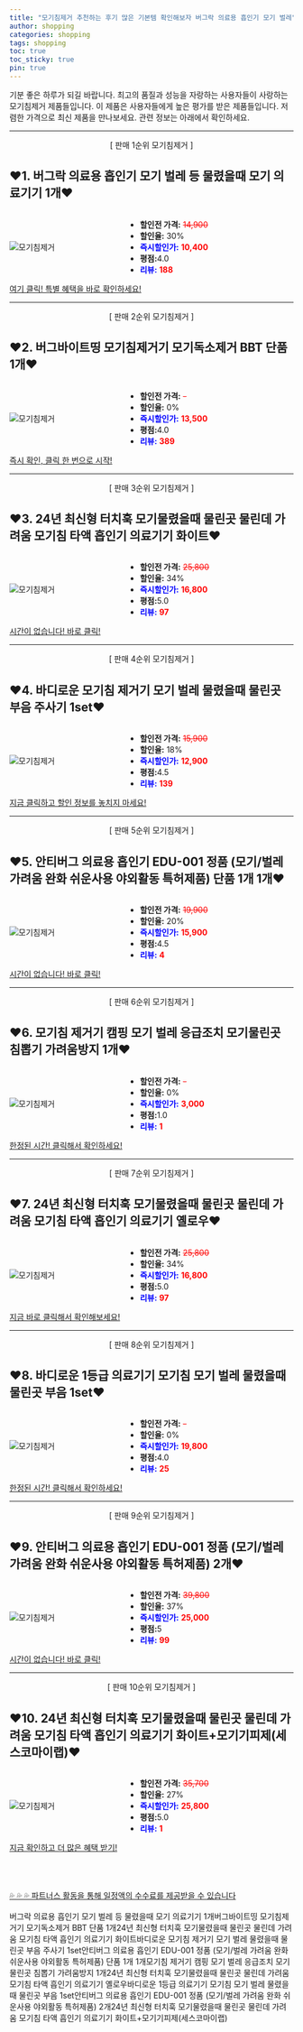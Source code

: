 ```yaml
---
title: "모기침제거 추천하는 후기 많은 기본템 확인해보자 버그락 의료용 흡인기 모기 벌레"
author: shopping
categories: shopping
tags: shopping
toc: true
toc_sticky: true
pin: true
---
```

기분 좋은 하루가 되길 바랍니다. 최고의 품질과 성능을 자랑하는 사용자들이 사랑하는 모기침제거 제품들입니다. 이 제품은 사용자들에게 높은 평가를 받은 제품들입니다. 저렴한 가격으로 최신 제품을 만나보세요. 관련 정보는 아래에서 확인하세요.

---
<p class="toplist" style="margin: 0 auto; display: block; width: fit-content;">[ 판매 1순위 모기침제거 ]</p>

<h2><strong>❤️1. 버그락 의료용 흡인기 모기 벌레 등 물렸을때 모기 의료기기 1개❤️</strong></h2>

<div style="display: flex; align-items: center;">
    <div style="flex: 0.4;">
        <img src="https://thumbnail7.coupangcdn.com/thumbnails/remote/230x230ex/image/vendor_inventory/2ebe/894346e5e6380917ef0d2d51065dbd50459fdfebe763615ddb14ba8ece21.jpg" alt="모기침제거" style="max-width: 100%;">
    </div>
    <div style="flex: 0.6; margin-left: 10px;">
        <ul>
            <li><strong>할인전 가격:</strong> <del style="color: red;">14,900</del></li>
            <li><strong>할인율:</strong> 30%</li>
            <li><span style='color:blue'><strong>즉시할인가:</strong></span> <span style='color:red'><strong>10,400</strong></span></li>
            <li><strong>평점:</strong>4.0</li>
            <li><span style='color:blue'><strong>리뷰:</strong></span> <span style='color:red'><strong>188</strong></span></li>
        </ul>
    </div>
</div>
<div class="center">
    <a href="https://selin100587001.github.io?lptag=AF9450613&subid=githubio&pageKey=7418234664&traceid=V0-153&itemId=19236911013&vendorItemId=86052013870" class="myButton">
        여기 클릭! 특별 혜택을 바로 확인하세요!
    </a>
</div>


---
<p class="toplist" style="margin: 0 auto; display: block; width: fit-content;">[ 판매 2순위 모기침제거 ]</p>

<h2><strong>❤️2. 버그바이트띵 모기침제거기 모기독소제거 BBT 단품 1개❤️</strong></h2>

<div style="display: flex; align-items: center;">
    <div style="flex: 0.4;">
        <img src="https://thumbnail7.coupangcdn.com/thumbnails/remote/230x230ex/image/vendor_inventory/e495/49a40b09ceb0024b82610eac848a4a5af36d756c7dcbce67cb4fb240e713.jpg" alt="모기침제거" style="max-width: 100%;">
    </div>
    <div style="flex: 0.6; margin-left: 10px;">
        <ul>
            <li><strong>할인전 가격:</strong> <del style="color: red;">-</del></li>
            <li><strong>할인율:</strong> 0%</li>
            <li><span style='color:blue'><strong>즉시할인가:</strong></span> <span style='color:red'><strong>13,500</strong></span></li>
            <li><strong>평점:</strong>4.0</li>
            <li><span style='color:blue'><strong>리뷰:</strong></span> <span style='color:red'><strong>389</strong></span></li>
        </ul>
    </div>
</div>
<div class="center">
    <a href="https://selin100587001.github.io?lptag=AF9450613&subid=githubio&pageKey=7329667795&traceid=V0-153&itemId=18815211010&vendorItemId=89359873800" class="myButton">
        즉시 확인, 클릭 한 번으로 시작!
    </a>
</div>


---
<p class="toplist" style="margin: 0 auto; display: block; width: fit-content;">[ 판매 3순위 모기침제거 ]</p>

<h2><strong>❤️3. 24년 최신형 터치훅 모기물렸을때 물린곳 물린데 가려움 모기침 타액 흡인기 의료기기 화이트❤️</strong></h2>

<div style="display: flex; align-items: center;">
    <div style="flex: 0.4;">
        <img src="https://thumbnail6.coupangcdn.com/thumbnails/remote/230x230ex/image/vendor_inventory/c6ad/a069fe90167ad740a2641e80278c8219c3e858c4ce39ba5468a69e13eeaf.jpg" alt="모기침제거" style="max-width: 100%;">
    </div>
    <div style="flex: 0.6; margin-left: 10px;">
        <ul>
            <li><strong>할인전 가격:</strong> <del style="color: red;">25,800</del></li>
            <li><strong>할인율:</strong> 34%</li>
            <li><span style='color:blue'><strong>즉시할인가:</strong></span> <span style='color:red'><strong>16,800</strong></span></li>
            <li><strong>평점:</strong>5.0</li>
            <li><span style='color:blue'><strong>리뷰:</strong></span> <span style='color:red'><strong>97</strong></span></li>
        </ul>
    </div>
</div>
<div class="center">
    <a href="https://selin100587001.github.io?lptag=AF9450613&subid=githubio&pageKey=8008429791&traceid=V0-153&itemId=22333205124&vendorItemId=89531803231" class="myButton">
        시간이 없습니다! 바로 클릭!
    </a>
</div>


---
<p class="toplist" style="margin: 0 auto; display: block; width: fit-content;">[ 판매 4순위 모기침제거 ]</p>

<h2><strong>❤️4. 바디로운 모기침 제거기 모기 벌레 물렸을때 물린곳 부음 주사기 1set❤️</strong></h2>

<div style="display: flex; align-items: center;">
    <div style="flex: 0.4;">
        <img src="https://thumbnail9.coupangcdn.com/thumbnails/remote/230x230ex/image/vendor_inventory/cc45/b6f7de8fb5b0237c234d8f5bb86bf248c97d6e54e3a249b24f79dc1d9c40.jpg" alt="모기침제거" style="max-width: 100%;">
    </div>
    <div style="flex: 0.6; margin-left: 10px;">
        <ul>
            <li><strong>할인전 가격:</strong> <del style="color: red;">15,900</del></li>
            <li><strong>할인율:</strong> 18%</li>
            <li><span style='color:blue'><strong>즉시할인가:</strong></span> <span style='color:red'><strong>12,900</strong></span></li>
            <li><strong>평점:</strong>4.5</li>
            <li><span style='color:blue'><strong>리뷰:</strong></span> <span style='color:red'><strong>139</strong></span></li>
        </ul>
    </div>
</div>
<div class="center">
    <a href="https://selin100587001.github.io?lptag=AF9450613&subid=githubio&pageKey=7471169842&traceid=V0-153&itemId=19495269730&vendorItemId=86622861255" class="myButton">
        지금 클릭하고 할인 정보를 놓치지 마세요!
    </a>
</div>


---
<p class="toplist" style="margin: 0 auto; display: block; width: fit-content;">[ 판매 5순위 모기침제거 ]</p>

<h2><strong>❤️5. 안티버그 의료용 흡인기 EDU-001 정품 (모기/벌레 가려움 완화 쉬운사용 야외활동 특허제품) 단품 1개 1개❤️</strong></h2>

<div style="display: flex; align-items: center;">
    <div style="flex: 0.4;">
        <img src="https://thumbnail6.coupangcdn.com/thumbnails/remote/230x230ex/image/vendor_inventory/5cb2/eaed280ecb7b3d94cb79668d03c1eb8428b24c308edcb7f3f5de572c1f4e.jpg" alt="모기침제거" style="max-width: 100%;">
    </div>
    <div style="flex: 0.6; margin-left: 10px;">
        <ul>
            <li><strong>할인전 가격:</strong> <del style="color: red;">19,900</del></li>
            <li><strong>할인율:</strong> 20%</li>
            <li><span style='color:blue'><strong>즉시할인가:</strong></span> <span style='color:red'><strong>15,900</strong></span></li>
            <li><strong>평점:</strong>4.5</li>
            <li><span style='color:blue'><strong>리뷰:</strong></span> <span style='color:red'><strong>4</strong></span></li>
        </ul>
    </div>
</div>
<div class="center">
    <a href="https://selin100587001.github.io?lptag=AF9450613&subid=githubio&pageKey=6890659348&traceid=V0-153&itemId=16541509019&vendorItemId=90679370626" class="myButton">
        시간이 없습니다! 바로 클릭!
    </a>
</div>


---
<p class="toplist" style="margin: 0 auto; display: block; width: fit-content;">[ 판매 6순위 모기침제거 ]</p>

<h2><strong>❤️6. 모기침 제거기 캠핑 모기 벌레 응급조치 모기물린곳 침뽑기 가려움방지 1개❤️</strong></h2>

<div style="display: flex; align-items: center;">
    <div style="flex: 0.4;">
        <img src="https://thumbnail10.coupangcdn.com/thumbnails/remote/230x230ex/image/vendor_inventory/3e1f/35c77a147ae7471dc7351b90cea0124fdd9d7f27a10febae14df75cb80ba.jpg" alt="모기침제거" style="max-width: 100%;">
    </div>
    <div style="flex: 0.6; margin-left: 10px;">
        <ul>
            <li><strong>할인전 가격:</strong> <del style="color: red;">-</del></li>
            <li><strong>할인율:</strong> 0%</li>
            <li><span style='color:blue'><strong>즉시할인가:</strong></span> <span style='color:red'><strong>3,000</strong></span></li>
            <li><strong>평점:</strong>1.0</li>
            <li><span style='color:blue'><strong>리뷰:</strong></span> <span style='color:red'><strong>1</strong></span></li>
        </ul>
    </div>
</div>
<div class="center">
    <a href="https://selin100587001.github.io?lptag=AF9450613&subid=githubio&pageKey=8177706893&traceid=V0-153&itemId=23374481249&vendorItemId=90702926306" class="myButton">
        한정된 시간! 클릭해서 확인하세요!
    </a>
</div>


---
<p class="toplist" style="margin: 0 auto; display: block; width: fit-content;">[ 판매 7순위 모기침제거 ]</p>

<h2><strong>❤️7. 24년 최신형 터치훅 모기물렸을때 물린곳 물린데 가려움 모기침 타액 흡인기 의료기기 옐로우❤️</strong></h2>

<div style="display: flex; align-items: center;">
    <div style="flex: 0.4;">
        <img src="https://thumbnail9.coupangcdn.com/thumbnails/remote/230x230ex/image/vendor_inventory/53f2/3189471afd18d182e508370a1cbde0df93dcd0ef671ab5b8ec27e03401be.jpg" alt="모기침제거" style="max-width: 100%;">
    </div>
    <div style="flex: 0.6; margin-left: 10px;">
        <ul>
            <li><strong>할인전 가격:</strong> <del style="color: red;">25,800</del></li>
            <li><strong>할인율:</strong> 34%</li>
            <li><span style='color:blue'><strong>즉시할인가:</strong></span> <span style='color:red'><strong>16,800</strong></span></li>
            <li><strong>평점:</strong>5.0</li>
            <li><span style='color:blue'><strong>리뷰:</strong></span> <span style='color:red'><strong>97</strong></span></li>
        </ul>
    </div>
</div>
<div class="center">
    <a href="https://selin100587001.github.io?lptag=AF9450613&subid=githubio&pageKey=8008429791&traceid=V0-153&itemId=22333205126&vendorItemId=89531803204" class="myButton">
        지금 바로 클릭해서 확인해보세요!
    </a>
</div>


---
<p class="toplist" style="margin: 0 auto; display: block; width: fit-content;">[ 판매 8순위 모기침제거 ]</p>

<h2><strong>❤️8. 바디로운 1등급 의료기기 모기침 모기 벌레 물렸을때 물린곳 부음 1set❤️</strong></h2>

<div style="display: flex; align-items: center;">
    <div style="flex: 0.4;">
        <img src="https://thumbnail9.coupangcdn.com/thumbnails/remote/230x230ex/image/vendor_inventory/2c17/6607d0f6863845a6b57dd69421475f8ba9867f9479bb410d53d84958c73c.jpg" alt="모기침제거" style="max-width: 100%;">
    </div>
    <div style="flex: 0.6; margin-left: 10px;">
        <ul>
            <li><strong>할인전 가격:</strong> <del style="color: red;">-</del></li>
            <li><strong>할인율:</strong> 0%</li>
            <li><span style='color:blue'><strong>즉시할인가:</strong></span> <span style='color:red'><strong>19,800</strong></span></li>
            <li><strong>평점:</strong>4.0</li>
            <li><span style='color:blue'><strong>리뷰:</strong></span> <span style='color:red'><strong>25</strong></span></li>
        </ul>
    </div>
</div>
<div class="center">
    <a href="https://selin100587001.github.io?lptag=AF9450613&subid=githubio&pageKey=7471176761&traceid=V0-153&itemId=19495299651&vendorItemId=86772908368" class="myButton">
        한정된 시간! 클릭해서 확인하세요!
    </a>
</div>


---
<p class="toplist" style="margin: 0 auto; display: block; width: fit-content;">[ 판매 9순위 모기침제거 ]</p>

<h2><strong>❤️9. 안티버그 의료용 흡인기 EDU-001 정품 (모기/벌레 가려움 완화 쉬운사용 야외활동 특허제품) 2개❤️</strong></h2>

<div style="display: flex; align-items: center;">
    <div style="flex: 0.4;">
        <img src="https://thumbnail8.coupangcdn.com/thumbnails/remote/230x230ex/image/vendor_inventory/dd7a/4d0bbc3481e4434dc204d119aac647c0c5cd52248937ab8f942b73618bda.jpg" alt="모기침제거" style="max-width: 100%;">
    </div>
    <div style="flex: 0.6; margin-left: 10px;">
        <ul>
            <li><strong>할인전 가격:</strong> <del style="color: red;">39,800</del></li>
            <li><strong>할인율:</strong> 37%</li>
            <li><span style='color:blue'><strong>즉시할인가:</strong></span> <span style='color:red'><strong>25,000</strong></span></li>
            <li><strong>평점:</strong>5</li>
            <li><span style='color:blue'><strong>리뷰:</strong></span> <span style='color:red'><strong>99</strong></span></li>
        </ul>
    </div>
</div>
<div class="center">
    <a href="https://selin100587001.github.io?lptag=AF9450613&subid=githubio&pageKey=7675683690&traceid=V0-153&itemId=20488269227&vendorItemId=90679370613" class="myButton">
        시간이 없습니다! 바로 클릭!
    </a>
</div>


---
<p class="toplist" style="margin: 0 auto; display: block; width: fit-content;">[ 판매 10순위 모기침제거 ]</p>

<h2><strong>❤️10. 24년 최신형 터치훅 모기물렸을때 물린곳 물린데 가려움 모기침 타액 흡인기 의료기기 화이트+모기기피제(세스코마이랩)❤️</strong></h2>

<div style="display: flex; align-items: center;">
    <div style="flex: 0.4;">
        <img src="https://thumbnail7.coupangcdn.com/thumbnails/remote/230x230ex/image/vendor_inventory/0599/39963203127c4060666dee756abcb81f21b6886665bf3887f74d402e4b7c.jpg" alt="모기침제거" style="max-width: 100%;">
    </div>
    <div style="flex: 0.6; margin-left: 10px;">
        <ul>
            <li><strong>할인전 가격:</strong> <del style="color: red;">35,700</del></li>
            <li><strong>할인율:</strong> 27%</li>
            <li><span style='color:blue'><strong>즉시할인가:</strong></span> <span style='color:red'><strong>25,800</strong></span></li>
            <li><strong>평점:</strong>5.0</li>
            <li><span style='color:blue'><strong>리뷰:</strong></span> <span style='color:red'><strong>1</strong></span></li>
        </ul>
    </div>
</div>
<div class="center">
    <a href="https://selin100587001.github.io?lptag=AF9450613&subid=githubio&pageKey=8248267258&traceid=V0-153&itemId=22333205131&vendorItemId=89531803237" class="myButton">
        지금 확인하고 더 많은 혜택 받기!
    </a>
</div>

<br><br><br>[💦 💦 💦 파트너스 활동을 통해 일정액의 수수료를 제공받을 수 있습니다](https://link.coupang.com/a/bcpT2c)<br><br>버그락 의료용 흡인기 모기 벌레 등 물렸을때 모기 의료기기 1개버그바이트띵 모기침제거기 모기독소제거 BBT 단품 1개24년 최신형 터치훅 모기물렸을때 물린곳 물린데 가려움 모기침 타액 흡인기 의료기기 화이트바디로운 모기침 제거기 모기 벌레 물렸을때 물린곳 부음 주사기 1set안티버그 의료용 흡인기 EDU-001 정품 (모기/벌레 가려움 완화 쉬운사용 야외활동 특허제품) 단품 1개 1개모기침 제거기 캠핑 모기 벌레 응급조치 모기물린곳 침뽑기 가려움방지 1개24년 최신형 터치훅 모기물렸을때 물린곳 물린데 가려움 모기침 타액 흡인기 의료기기 옐로우바디로운 1등급 의료기기 모기침 모기 벌레 물렸을때 물린곳 부음 1set안티버그 의료용 흡인기 EDU-001 정품 (모기/벌레 가려움 완화 쉬운사용 야외활동 특허제품) 2개24년 최신형 터치훅 모기물렸을때 물린곳 물린데 가려움 모기침 타액 흡인기 의료기기 화이트+모기기피제(세스코마이랩)